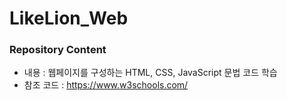 # LikeLion_Web

### Repository Content
 * 내용 : 웹페이지를 구성하는 HTML, CSS, JavaScript 문법 코드 학습
 * 참조 코드 : https://www.w3schools.com/
